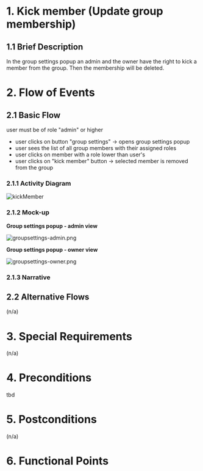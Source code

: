 ﻿# 1. Kick member (Update group membership)

## 1.1 Brief Description
In the group settings popup an admin and the owner have the right to kick a member from the group. Then the membership will be deleted.

# 2. Flow of Events
## 2.1 Basic Flow
user must be of role "admin" or higher
- user clicks on button "group settings" -> opens group settings popup
- user sees the list of all group members with their assigned roles
- user clicks on member with a role lower than user's
- user clicks on "kick member" button -> selected member is removed from the group
### 2.1.1 Activity Diagram
![kickMember](https://raw.githubusercontent.com/placetobeer/ptb-documentation/master/use-cases/manage_group_memberships/activityDiagrams/kick_member.png)

### 2.1.2 Mock-up
**Group settings popup - admin view**

![groupsettings-admin.png](https://github.com/placetobeer/ptb-documentation/blob/master/use-cases/ui-mockups/groupsettings-admin.png?raw=true)

**Group settings popup - owner view**

![groupsettings-owner.png](https://github.com/placetobeer/ptb-documentation/blob/master/use-cases/ui-mockups/groupsettings-owner.png?raw=true)
### 2.1.3 Narrative

## 2.2 Alternative Flows
(n/a)

# 3. Special Requirements
(n/a)

# 4. Preconditions
tbd

# 5. Postconditions
(n/a)
 
# 6. Functional Points
